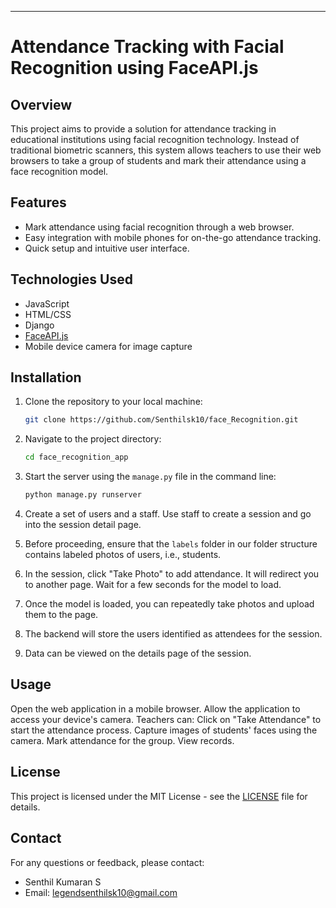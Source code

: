
---

# Attendance Tracking with Facial Recognition using FaceAPI.js

## Overview
This project aims to provide a solution for attendance tracking in educational institutions using facial recognition technology. Instead of traditional biometric scanners, this system allows teachers to use their web browsers to take a group of students and mark their attendance using a face recognition model.

## Features
- Mark attendance using facial recognition through a web browser.
- Easy integration with mobile phones for on-the-go attendance tracking.
- Quick setup and intuitive user interface.

## Technologies Used
- JavaScript
- HTML/CSS
- Django
- [FaceAPI.js](https://github.com/justadudewhohacks/face-api.js/)
- Mobile device camera for image capture


## Installation
1. Clone the repository to your local machine:
   ```bash
   git clone https://github.com/Senthilsk10/face_Recognition.git
   ```
2. Navigate to the project directory:
   ```bash
   cd face_recognition_app
   ```
3. Start the server using the `manage.py` file in the command line:
   ```bash
   python manage.py runserver
   ```
4. Create a set of users and a staff. Use staff to create a session and go into the session detail page.

5. Before proceeding, ensure that the `labels` folder in our folder structure contains labeled photos of users, i.e., students.

6. In the session, click "Take Photo" to add attendance. It will redirect you to another page. Wait for a few seconds for the model to load.

7. Once the model is loaded, you can repeatedly take photos and upload them to the page.

8. The backend will store the users identified as attendees for the session.

9. Data can be viewed on the details page of the session.

## Usage
  Open the web application in a mobile browser.
  Allow the application to access your device's camera.
  Teachers can:
    Click on "Take Attendance" to start the attendance process.
    Capture images of students' faces using the camera.
    Mark attendance for the group.
    View  records.

## License
This project is licensed under the MIT License - see the [LICENSE](LICENSE) file for details.

## Contact
For any questions or feedback, please contact:
- Senthil Kumaran S
- Email: legendsenthilsk10@gmail.com

